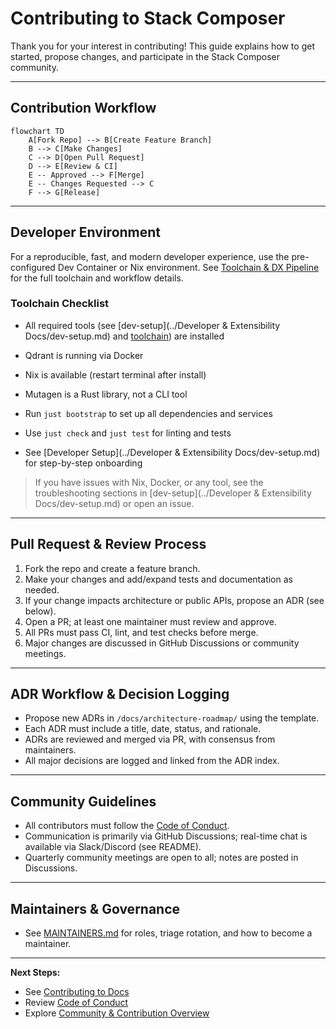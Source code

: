# Contributing to Stack Composer

Thank you for your interest in contributing! This guide explains how to get started, propose changes, and participate in the Stack Composer community.

---

## Contribution Workflow

```mermaid
flowchart TD
    A[Fork Repo] --> B[Create Feature Branch]
    B --> C[Make Changes]
    C --> D[Open Pull Request]
    D --> E[Review & CI]
    E -- Approved --> F[Merge]
    E -- Changes Requested --> C
    F --> G[Release]
```

---

## Developer Environment

For a reproducible, fast, and modern developer experience, use the pre-configured Dev Container or Nix environment. See [Toolchain & DX Pipeline](../toolchain.md) for the full toolchain and workflow details.

### Toolchain Checklist

- All required tools (see [dev-setup](../Developer & Extensibility Docs/dev-setup.md) and [toolchain](../toolchain.md)) are installed
- Qdrant is running via Docker
- Nix is available (restart terminal after install)
- Mutagen is a Rust library, not a CLI tool

- Run `just bootstrap` to set up all dependencies and services
- Use `just check` and `just test` for linting and tests
- See [Developer Setup](../Developer & Extensibility Docs/dev-setup.md) for step-by-step onboarding

> If you have issues with Nix, Docker, or any tool, see the troubleshooting sections in [dev-setup](../Developer & Extensibility Docs/dev-setup.md) or open an issue.

---

## Pull Request & Review Process

1. Fork the repo and create a feature branch.
2. Make your changes and add/expand tests and documentation as needed.
3. If your change impacts architecture or public APIs, propose an ADR (see below).
4. Open a PR; at least one maintainer must review and approve.
5. All PRs must pass CI, lint, and test checks before merge.
6. Major changes are discussed in GitHub Discussions or community meetings.

---

## ADR Workflow & Decision Logging

- Propose new ADRs in `/docs/architecture-roadmap/` using the template.
- Each ADR must include a title, date, status, and rationale.
- ADRs are reviewed and merged via PR, with consensus from maintainers.
- All major decisions are logged and linked from the ADR index.

---

## Community Guidelines

- All contributors must follow the [Code of Conduct](CODE_OF_CONDUCT.md).
- Communication is primarily via GitHub Discussions; real-time chat is available via Slack/Discord (see README).
- Quarterly community meetings are open to all; notes are posted in Discussions.

---

## Maintainers & Governance

- See [MAINTAINERS.md](MAINTAINERS.md) for roles, triage rotation, and how to become a maintainer.

---

**Next Steps:**

- See [Contributing to Docs](contributing-to-docs.md)
- Review [Code of Conduct](CODE_OF_CONDUCT.md)
- Explore [Community & Contribution Overview](README.md)
